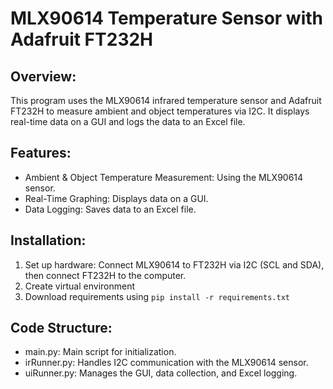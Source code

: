 # MLX90614 Temperature Sensor with Adafruit FT232H

## Overview:

This program uses the MLX90614 infrared temperature sensor and Adafruit FT232H to measure ambient and object temperatures via I2C. It displays real-time data on a GUI and logs the data to an Excel file.

## Features:
- Ambient & Object Temperature Measurement: Using the MLX90614 sensor.
- Real-Time Graphing: Displays data on a GUI.
- Data Logging: Saves data to an Excel file.

## Installation:
1. Set up hardware: Connect MLX90614 to FT232H via I2C (SCL and SDA), then connect FT232H to the computer.
2. Create virtual environment
3. Download requirements using `pip install -r requirements.txt`

## Code Structure:
- main.py: Main script for initialization.
- irRunner.py: Handles I2C communication with the MLX90614 sensor.
- uiRunner.py: Manages the GUI, data collection, and Excel logging. 
